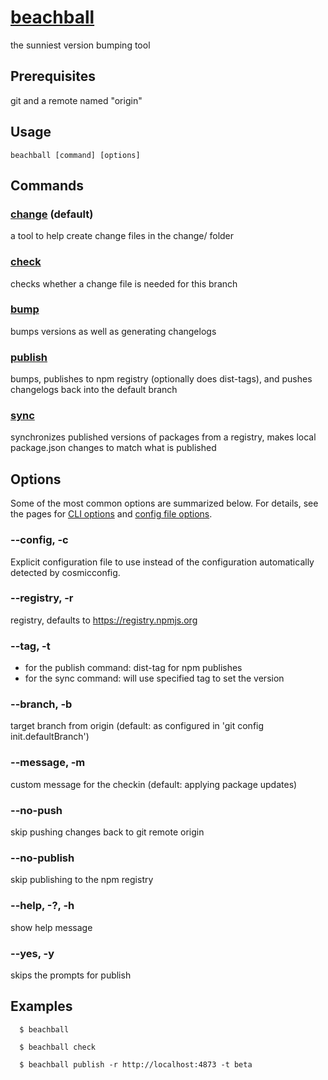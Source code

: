<!--
If making changes, don't forget to update the version under packages/beachball/README.md too!
-->

# [beachball](https://microsoft.github.io/beachball/)

the sunniest version bumping tool

## Prerequisites

git and a remote named "origin"

## Usage

```
beachball [command] [options]
```

## Commands

### [change](https://microsoft.github.io/beachball/cli/change.html) (default)

a tool to help create change files in the change/ folder

### [check](https://microsoft.github.io/beachball/cli/check.html)

checks whether a change file is needed for this branch

### [bump](https://microsoft.github.io/beachball/cli/bump.html)

bumps versions as well as generating changelogs

### [publish](https://microsoft.github.io/beachball/cli/publish.html)

bumps, publishes to npm registry (optionally does dist-tags), and pushes changelogs back into the default branch

### [sync](https://microsoft.github.io/beachball/cli/sync.html)

synchronizes published versions of packages from a registry, makes local package.json changes to match what is published

## Options

Some of the most common options are summarized below. For details, see the pages for [CLI options](https://microsoft.github.io/beachball/cli/options.html) and [config file options](https://microsoft.github.io/beachball/overview/configuration.html).

### --config, -c

Explicit configuration file to use instead of the configuration automatically detected by cosmicconfig.

### --registry, -r

registry, defaults to https://registry.npmjs.org

### --tag, -t

- for the publish command: dist-tag for npm publishes
- for the sync command: will use specified tag to set the version

### --branch, -b

target branch from origin (default: as configured in 'git config init.defaultBranch')

### --message, -m

custom message for the checkin (default: applying package updates)

### --no-push

skip pushing changes back to git remote origin

### --no-publish

skip publishing to the npm registry

### --help, -?, -h

show help message

### --yes, -y

skips the prompts for publish

## Examples

```
  $ beachball

  $ beachball check

  $ beachball publish -r http://localhost:4873 -t beta
```

<!--
If making changes, don't forget to update the version under packages/beachball/README.md too!
-->
